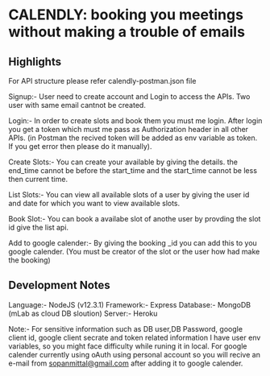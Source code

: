 # CALENDLY: booking you meetings without making a trouble of emails

## Highlights
For API structure please refer calendly-postman.json file

Signup:- User need to create account and Login to access the APIs. Two user with same email cantnot be created.

Login:- In order to create slots and book them you must me login. After login you get a token which must me pass as Authorization header in all other APIs. (in Postman the recived token will be added as env variable as token. If you get error then please do it manually).

Create Slots:- You can create your available by giving the details. the end_time cannot be before the start_time and the start_time cannot be less then current time.

List Slots:- You can view all available slots of a user by giving the user id and date for which you want to view available slots. 

Book Slot:- You can book a availabe slot of anothe user by provding the slot id give the list api.

Add to google calender:- By giving the booking _id you can add this to you google calender. (You must be creator of the slot or the user how had make the booking)

## Development Notes

Language:- NodeJS (v12.3.1)
Framework:- Express
Database:- MongoDB (mLab as cloud DB sloution)
Server:- Heroku


Note:- For sensitive information such as DB user,DB Password, google client id, google client secrate and token related information I have user env variables, so you might face difficulty while runing it in local. For google calender currently using oAuth using personal account so you will recive an e-mail from sopanmittal@gmail.com after adding it to google calender.